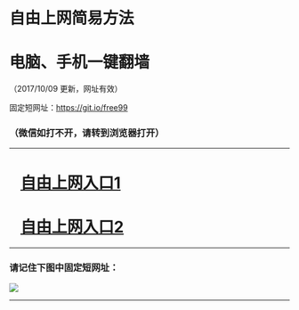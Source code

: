 ﻿# 自由上网简易方法

# 电脑、手机一键翻墙

（2017/10/09 更新，网址有效）

固定短网址：https://git.io/free99

### （微信如打不开，请转到浏览器打开）


***





# &nbsp;&nbsp; <a href="http://ft594112509.fwq-tz-1001.info/fwqtz01.html?t=10090014283 " target="_blank">自由上网入口1</a>
# &nbsp;&nbsp; <a href="http://ft2821818234.fwq-tz-1002.info/fwqtz02.html?t=100900114643 " target="_blank">自由上网入口2</a>
***

### 请记住下图中固定短网址：

<img src="https://s3-us-west-2.amazonaws.com/fwq-1001/yjfq-20170905okok.png" /> 


***

